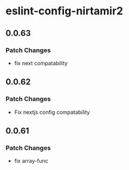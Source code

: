 # eslint-config-nirtamir2

## 0.0.63

### Patch Changes

- fix next compatability

## 0.0.62

### Patch Changes

- Fix nextjs config compatability

## 0.0.61

### Patch Changes

- fix array-func
